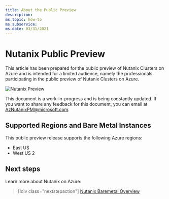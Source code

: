 ```yaml
---
title: About the Public Preview
description: 
ms.topic: how-to
ms.subservice: 
ms.date: 03/31/2021
---
```


# Nutanix Public Preview

This article has been prepared for the public preview of Nutanix Clusters on Azure and is intended for a limited audience, namely the professionals participating in the public preview of Nutanix Clusters on Azure. 

![Nutanix Preview](../media/nutanix-baremetal-architecture/nutanix-preview.png)
 
This document is a work-in-progress and is being constantly updated. If you want to share any feedback for this document, you can email at AzNutanixPM@microsoft.com.

## Supported Regions and Bare Metal Instances

This public preview release supports the following Azure regions:

- East US
- West US 2

 
## Next steps

Learn more about Nutanix on Azure:

> [!div class="nextstepaction"]
> [Nutanix Baremetal Overview](nutanix-baremetal-overview.md)
